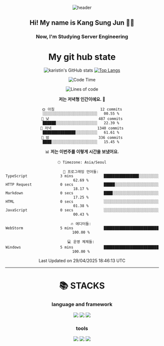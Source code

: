 <div align="center">
  
![header](https://capsule-render.vercel.app/api?type=waving&color=auto&height=300&section=header&text=Welcome&fontSize=90)
  <h2 align-"center"> Hi! My name is Kang Sung Jun 👋👋</h2>
  <h3 align="center"> Now, I'm Studying Server Engineering </h3>


  # My git hub state
  
![karistin's GitHub stats](https://github-readme-stats.vercel.app/api?username=karistin&show_icons=true&theme=dracula)
[![Top Langs](https://github-readme-stats.vercel.app/api/top-langs/?username=karistin&layout=compact)](https://github.com/karistin/github-readme-stats)
 
  
 <!--START_SECTION:waka-->
![Code Time](http://img.shields.io/badge/Code%20Time-745%20hrs%2034%20mins-blue)

![Lines of code](https://img.shields.io/badge/%EC%A0%80%EB%8A%94%20%EC%97%AC%ED%83%9C%EA%B9%8C%EC%A7%80%20-1.2%20million%20%EC%A4%84%EC%9D%98%20%EC%BD%94%EB%93%9C%EB%A5%BC%20%EC%9E%91%EC%84%B1%ED%96%88%EC%96%B4%EC%9A%94.-blue)

**저는 저녁형 인간이에요. 🦉** 

```text
🌞 아침                     12 commits          ░░░░░░░░░░░░░░░░░░░░░░░░░   00.55 % 
🌆 낮　                     487 commits         ██████░░░░░░░░░░░░░░░░░░░   22.39 % 
🌃 저녁                     1340 commits        ███████████████░░░░░░░░░░   61.61 % 
🌙 밤　                     336 commits         ████░░░░░░░░░░░░░░░░░░░░░   15.45 % 
```


📊 **저는 이번주를 이렇게 시간을 보냈어요.** 

```text
🕑︎ Timezone: Asia/Seoul

💬 프로그래밍 언어들: 
TypeScript               3 mins              ████████████████░░░░░░░░░   62.69 % 
HTTP Request             0 secs              █████░░░░░░░░░░░░░░░░░░░░   18.17 % 
Markdown                 0 secs              ████░░░░░░░░░░░░░░░░░░░░░   17.25 % 
HTML                     0 secs              ░░░░░░░░░░░░░░░░░░░░░░░░░   01.38 % 
JavaScript               0 secs              ░░░░░░░░░░░░░░░░░░░░░░░░░   00.43 % 

🔥 에디터들: 
WebStorm                 5 mins              █████████████████████████   100.00 % 

💻 운영 체제들: 
Windows                  5 mins              █████████████████████████   100.00 % 
```


 Last Updated on 29/04/2025 18:46:13 UTC
<!--END_SECTION:waka-->

  
  ---
   # 📚 STACKS
  ### language and framework
  <img src="https://img.shields.io/badge/java-007396?style=for-the-badge&logo=java&logoColor=white">
  <img src="https://img.shields.io/badge/python-3776AB?style=for-the-badge&logo=python&logoColor=white">
  <img src="https://img.shields.io/badge/springboot-6DB33F?style=for-the-badge&logo=springboot&logoColor=white">
  
  ### tools
  <img src="https://img.shields.io/badge/git-F05032?style=for-the-badge&logo=git&logoColor=white">
  <img src="https://img.shields.io/badge/mysql-4479A1?style=for-the-badge&logo=mysql&logoColor=white">
  <img src="https://img.shields.io/badge/gradle-02303A?style=for-the-badge&logo=gradle&logoColor=white">
</div>
  
